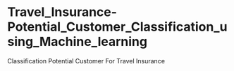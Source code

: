 # Travel_Insurance-Potential_Customer_Classification_using_Machine_learning
Classification Potential Customer For Travel Insurance
